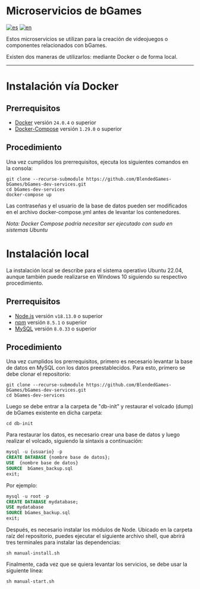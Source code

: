 # Microservicios de bGames
[![es](https://img.shields.io/badge/lang-es-green.svg)](https://github.com/BlendedGames-bGames/bGames-dev-services/blob/master/misc/README-ES.md)
[![en](https://img.shields.io/badge/lang-en-blue.svg)](https://github.com/BlendedGames-bGames/bGames-dev-services/blob/master/README.md)

Estos microservicios se utilizan para la creación de videojuegos o componentes relacionados con bGames.

Existen dos maneras de utilizarlos: mediante Docker o de forma local.

------

# Instalación vía Docker

## Prerrequisitos
* [Docker](https://docs.docker.com/get-docker/) versión `24.0.4` o superior
* [Docker-Compose](https://docs.docker.com/compose/install/) versión `1.29.0` o superior

## Procedimiento
Una vez cumplidos los prerrequisitos, ejecuta los siguientes comandos en la consola:

```shell
git clone --recurse-submodule https://github.com/BlendedGames-bGames/bGames-dev-services.git
cd bGames-dev-services
docker-compose up
```

Las contraseñas y el usuario de la base de datos pueden ser modificados en el archivo docker-compose.yml antes de levantar los contenedores.

*Nota: Docker Compose podría necesitar ser ejecutado con sudo en sistemas Ubuntu*

# Instalación local
La instalación local se describe para el sistema operativo Ubuntu 22.04, aunque también puede realizarse en Windows 10 siguiendo su respectivo procedimiento.

## Prerrequisitos
* [Node.js](https://www.digitalocean.com/community/tutorials/how-to-install-node-js-on-ubuntu-22-04) versión `v18.13.0` o superior
* [npm](https://www.digitalocean.com/community/tutorials/how-to-install-node-js-on-ubuntu-22-04) versión `8.5.1` o superior
* [MySQL](https://www.digitalocean.com/community/tutorials/how-to-install-mysql-on-ubuntu-22-04) versión `8.0.33` o superior

## Procedimiento
Una vez cumplidos los prerrequisitos, primero es necesario levantar la base de datos en MySQL con los datos preestablecidos. Para esto, primero se debe clonar el repositorio:

```shell
git clone --recurse-submodule https://github.com/BlendedGames-bGames/bGames-dev-services.git
cd bGames-dev-services
```

Luego se debe entrar a la carpeta de "db-init" y restaurar el volcado (dump) de bGames existente en dicha carpeta:

```shell
cd db-init
```

Para restaurar los datos, es necesario crear una base de datos y luego realizar el volcado, siguiendo la sintaxis a continuación:

```sql
mysql -u {usuario} -p
CREATE DATABASE {nombre base de datos};
USE  {nombre base de datos}
SOURCE  bGames_backup.sql
exit;
```

Por ejemplo:

```sql
mysql -u root -p
CREATE DATABASE mydatabase;
USE mydatabase
SOURCE bGames_backup.sql
exit;
```

Después, es necesario instalar los módulos de Node. Ubicado en la carpeta raíz del repositorio, puedes ejecutar el siguiente archivo shell, que abrirá tres terminales para instalar las dependencias:

```shell
sh manual-install.sh
```

Finalmente, cada vez que se quiera levantar los servicios, se debe usar la siguiente línea:

```shell
sh manual-start.sh
```
